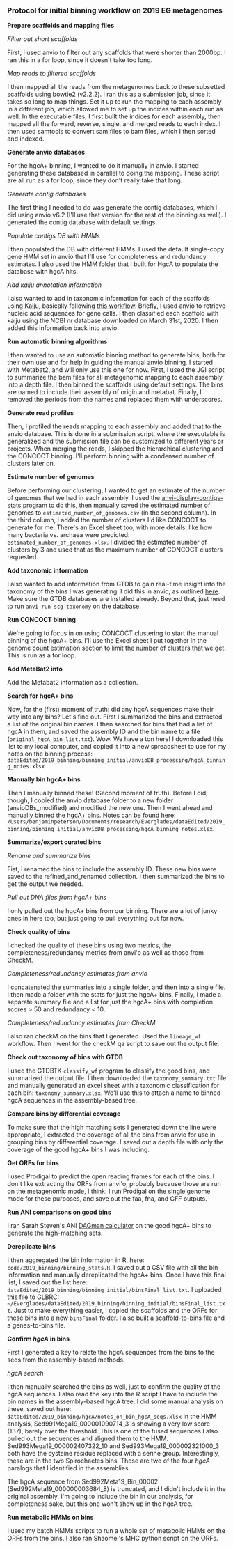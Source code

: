 ### Protocol for initial binning workflow on 2019 EG metagenomes

**Prepare scaffolds and mapping files**

*Filter out short scaffolds*

First, I used anvio to filter out any scaffolds that were shorter than 2000bp.
I ran this in a for loop, since it doesn't take too long.

*Map reads to filtered scaffolds*

I then mapped all the reads from the metagenomes back to these subsetted scaffolds using bowtie2 (v2.2.2).
I ran this as a submission job, since it takes so long to map things.
Set it up to run the mapping to each assembly in a different job, which allowed me to set up the indices within each run as well.
In the executable files, I first built the indices for each assembly, then mapped all the forward, reverse, single, and merged reads to each index.
I then used samtools to convert sam files to bam files, which I then sorted and indexed.


**Generate anvio databases**

For the hgcA+ binning, I wanted to do it manually in anvio.
I started generating these databased in parallel to doing the mapping.
These script are all run as a for loop, since they don't really take that long.

*Generate contig databases*

The first thing I needed to do was generate the contig databases, which I did using anvio v6.2 (I'll use that version for the rest of the binning as well).
I generated the contig database with default settings.

*Populate contigs DB with HMMs*

I then populated the DB with different HMMs.
I used the default single-copy gene HMM set in anvio that I'll use for completeness and redundancy estimates.
I also used the HMM folder that I built for HgcA to populate the database with hgcA hits.

*Add kaiju annotation information*

I also wanted to add in taxonomic information for each of the scaffolds using Kaiju, basically following [this workflow](http://merenlab.org/2016/06/18/importing-taxonomy/#kaiju).
Briefly, I used anvio to retrieve nucleic acid sequences for gene calls.
I then classified each scaffold with kaiju using the NCBI nr database downloaded on March 31st, 2020.
I then added this information back into anvio.



**Run automatic binning algorithms**

I then wanted to use an automatic binning method to generate bins, both for their own use and for help in guiding the manual anvio binning.
I started with Metabat2, and will only use this one for now.
First, I used the JGI script to summarize the bam files for all metagenomic mapping to each assembly into a depth file.
I then binned the scaffolds using default settings.
The bins are named to include their assembly of origin and metabat.
Finally, I removed the periods from the names and replaced them with underscores.




**Generate read profiles**

Then, I profiled the reads mapping to each assembly and added that to the anvio database.
This is done in a submission script, where the executable is generalized and the submission file can be customized to different years or projects.
When merging the reads, I skipped the hierarchical clustering and the CONCOCT binning.
I'll perform binning with a condensed number of clusters later on.



**Estimate number of genomes**

Before performing our clustering, I wanted to get an estimate of the number of genomes that we had in each assembly.
I used the [anvi-display-contigs-stats](http://merenlab.org/2016/06/22/anvio-tutorial-v2/#anvi-display-contigs-stats) program to do this, then manually saved the estimated number of genomes to `estimated_number_of_genomes.csv` (in the second column).
In the third column, I added the number of clusters I'd like CONCOCT to generate for me.
There's an Excel sheet too, with more details, like how many bacteria vs. archaea were predicted: `estimated_number_of_genomes.xlsx`.
I divided the estimated number of clusters by 3 and used that as the maximum number of CONCOCT clusters requested.


**Add taxonomic information**

I also wanted to add information from GTDB to gain real-time insight into the taxonomy of the bins I was generating.
I did this in anvio, as outlined [here](http://merenlab.org/2019/10/08/anvio-scg-taxonomy/).
Make sure the GTDB databases are installed already.
Beyond that, just need to run `anvi-run-scg-taxonomy` on the database.


**Run CONCOCT binning**

We're going to focus in on using CONCOCT clustering to start the manual binning of the hgcA+ bins.
I'll use the Excel sheet I put together in the genome count estimation section to limit the number of clusters that we get.
This is run as a for loop.


**Add MetaBat2 info**

Add the Metabat2 information as a collection.

**Search for hgcA+ bins**

Now, for the (first) moment of truth: did any hgcA sequences make their way into any bins?
Let's find out.
First I summarized the bins and extracted a list of the original bin names.
I then searched for bins that had a list of hgcA in them, and saved the assembly ID and the bin name to a file (`original_hgcA_bin_list.txt`).
Wow. We have a ton here!
I downloaded this list to my local computer, and copied it into a new spreadsheet to use for my notes on the binning process: `dataEdited/2019_binning/binning_initial/anvioDB_processing/hgcA_binning_notes.xlsx`


**Manually bin hgcA+ bins**

Then I manually binned these!
(Second moment of truth).
Before I did, though, I copied the anvio database folder to a new folder (anvioDBs_modified) and modified the new one.
Then I went ahead and manually binned the hgcA+ bins.
Notes can be found here:
`/Users/benjaminpeterson/Documents/research/Everglades/dataEdited/2019_binning/binning_initial/anvioDB_processing/hgcA_binning_notes.xlsx`.


**Summarize/export curated bins**

*Rename and summarize bins*

Fist, I renamed the bins to include the assembly ID.
These new bins were saved to the refined_and_renamed collection.
I then summarized the bins to get the output we needed.

*Pull out DNA files from hgcA+ bins*

I only pulled out the hgcA+ bins from our binning.
There are a lot of junky ones in here too, but just going to pull everything out for now.



**Check quality of bins**

I checked the quality of these bins using two metrics, the completeness/redundancy metrics from anvi'o as well as those from CheckM.

*Completeness/redundancy estimates from anvio*

I concatenated the summaries into a single folder, and then into a single file.
I then made a folder with the stats for just the hgcA+ bins.
Finally, I made a separate summary file and a list for just the hgcA+ bins with completion scores > 50 and redundancy < 10.

*Completeness/redundancy estimates from CheckM*

I also ran checkM on the bins that I generated. Used the `lineage_wf` workflow.
Then I went for the checkM qa script to save out the output file.


**Check out taxonomy of bins with GTDB**

I used the GTDBTK `classify_wf` program to classify the good bins, and summarized the output file.
I then downloaded the `taxonomy_summary.txt` file and manually generated an excel sheet with a taxonomic classification for each bin: `taxonomy_summary.xlsx`.
We'll use this to attach a name to binned hgcA sequences in the assembly-based tree.

**Compare bins by differential coverage**

To make sure that the high matching sets I generated down the line were appropriate, I extracted the coverage of all the bins from anvio for use in grouping bins by differential coverage.
I saved out a depth file with only the coverage of the good hgcA+ bins I was including.

**Get ORFs for bins**

I used Prodigal to predict the open reading frames for each of the bins.
I don't like extracting the ORFs from anvi'o, probably because those are run on the metagenomic mode, I think.
I run Prodigal on the single genome mode for these purposes, and save out the faa, fna, and GFF outputs.

**Run ANI comparisons on good bins**

I ran Sarah Steven's ANI [DAGman calculator](https://github.com/sstevens2/ani_compare_dag) on the good hgcA+ bins to generate the high-matching sets.

**Dereplicate bins**

I then aggregated the bin information in R, here: `code/2019_binning/binning_stats.R`.
I saved out a CSV file with all the bin information and manually dereplicated the hgcA+ bins.
Once I have this final list, I saved out the list here: `dataEdited/2019_binning/binning_initial/binsFinal_list.txt`.
I uploaded this file to GLBRC: `~/Everglades/dataEdited/2019_binning/binning_initial/binsFinal_list.txt`.
Just to make everything easier, I copied the scaffolds and the ORFs for these bins into a new `binsFinal` folder.
I also built a scaffold-to-bins file and a genes-to-bins file.

**Confirm *hgcA* in bins**

First I generated a key to relate the hgcA sequences from the bins to the seqs from the assembly-based methods.

*hgcA search*

I then manually searched the bins as well, just to confirm the quality of the hgcA sequences.
I also read the key into the R script I have to include the bin names in the assembly-based hgcA tree.
I did some manual analysis on these, saved out here: `dataEdited/2019_binning/hgcA/notes_on_bin_hgcA_seqs.xlsx`
In the HMM analysis, Sed991Mega19_000001090714_3 is showing a very low score (137), barely over the threshold.
This is one of the fused sequences
I also pulled out the sequences and aligned them to the HMM.
Sed993Mega19_000002407322_10 and Sed993Mega19_000002321000_3 both have the cysteine residue replaced with a serine group.
Interestingly, these are in the two Spirochaetes bins.
These are two of the four *hgcA* paralogs that I identified in the assemblies.

The hgcA sequence from Sed992Meta19_Bin_00002 (Sed992Meta19_000000003684_8) is truncated, and I didn't include it in the original assembly.
I'm going to include the bin in our analysis, for completeness sake, but this one won't show up in the hgcA tree.


**Run metabolic HMMs on bins**

I used my batch HMMs scripts to run a whole set of metabolic HMMs on the ORFs from the bins.
I also ran Shaomei's MHC python script on the ORFs.
